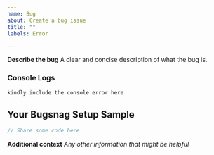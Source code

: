 ```yaml
---
name: Bug
about: Create a bug issue
title: ""
labels: Error

---
```


**Describe the bug**
A clear and concise description of what the bug is.

### Console Logs
```txt
kindly include the console error here
```

## Your Bugsnag Setup Sample
```dart
// Share some code here
```

**Additional context**
_Any other information that might be helpful_
